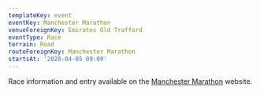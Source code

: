 ```yaml
---
templateKey: event
eventKey: Manchester Marathon
venueForeignKey: Emirates Old Trafford
eventType: Race
terrain: Road
routeForeignKey: Manchester Marathon
startsAt: '2020-04-05 09:00'
---
```

Race information and entry available on the 
[Manchester Marathon](https://www.manchestermarathon.co.uk/home/) website.
